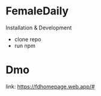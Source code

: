 # FemaleDaily

Installation & Development
- clone repo
- run npm 

# Dmo
link: https://fdhomepage.web.app/#
